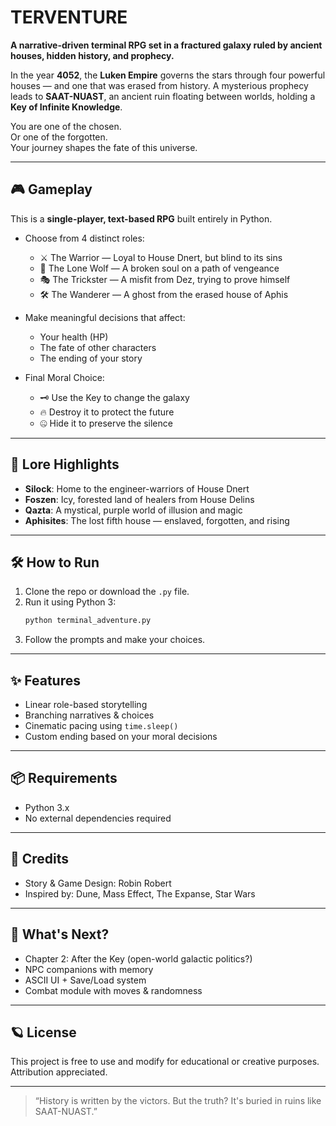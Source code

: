 
# TERVENTURE

**A narrative-driven terminal RPG set in a fractured galaxy ruled by ancient houses, hidden history, and prophecy.**

In the year **4052**, the **Luken Empire** governs the stars through four powerful houses — and one that was erased from history. A mysterious prophecy leads to **SAAT-NUAST**, an ancient ruin floating between worlds, holding a **Key of Infinite Knowledge**.

You are one of the chosen.  
Or one of the forgotten.  
Your journey shapes the fate of this universe.

---

## 🎮 Gameplay

This is a **single-player, text-based RPG** built entirely in Python.

- Choose from 4 distinct roles:
  - ⚔️ The Warrior — Loyal to House Dnert, but blind to its sins
  - 🐺 The Lone Wolf — A broken soul on a path of vengeance
  - 🎭 The Trickster — A misfit from Dez, trying to prove himself
  - 🛠️ The Wanderer — A ghost from the erased house of Aphis

- Make meaningful decisions that affect:
  - Your health (HP)
  - The fate of other characters
  - The ending of your story

- Final Moral Choice:
  - 🗝️ Use the Key to change the galaxy
  - 🔥 Destroy it to protect the future
  - 🤐 Hide it to preserve the silence

---

## 🧠 Lore Highlights

- **Silock**: Home to the engineer-warriors of House Dnert
- **Foszen**: Icy, forested land of healers from House Delins
- **Qazta**: A mystical, purple world of illusion and magic
- **Aphisites**: The lost fifth house — enslaved, forgotten, and rising

---

## 🛠️ How to Run

1. Clone the repo or download the `.py` file.
2. Run it using Python 3:
   ```bash
   python terminal_adventure.py
   ```
3. Follow the prompts and make your choices.

---

## ✨ Features

- Linear role-based storytelling
- Branching narratives & choices
- Cinematic pacing using `time.sleep()`
- Custom ending based on your moral decisions

---

## 📦 Requirements

- Python 3.x
- No external dependencies required

---

## 📜 Credits

- Story & Game Design: Robin Robert
- Inspired by: Dune, Mass Effect, The Expanse, Star Wars

---

## 🔮 What's Next?

- Chapter 2: After the Key (open-world galactic politics?)
- NPC companions with memory
- ASCII UI + Save/Load system
- Combat module with moves & randomness

---

## 🪐 License

This project is free to use and modify for educational or creative purposes. Attribution appreciated.

---

> “History is written by the victors. But the truth? It's buried in ruins like SAAT-NUAST.”
